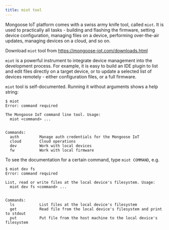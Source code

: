 ```yaml
---
title: miot tool
---
```


Mongoose IoT platform comes with a swiss army knife tool, called `miot`.
It is used to practically all tasks - building and flashing the firmware,
setting device configuration, managing files on a device,
performing over-the-air updates, managing devices on a cloud, and so on.

Download `miot` tool from https://mongoose-iot.com/downloads.html

`miot` is a powerful instrument to integrate device management into the
development process. For example, it is easy to build an IDE plugin
to list and edit files directly on a target device, or to update a selected
list of devices remotely - either configuration files, or a full firmware.

`miot` tool is self-documented. Running it without arguments shows a help
string:

```
$ miot
Error: command required

The Mongoose IoT command line tool. Usage:
  miot <command> ...


Commands:
  auth         Manage auth credentials for the Mongoose IoT
  cloud        Cloud operations
  dev          Work with local devices
  fw           Work with local firmware
```

To see the documentation for a certain command, type `miot COMMAND`, e.g.

```
$ miot dev fs
Error: command required

List, read or write files at the local device's filesystem. Usage:
  miot dev fs <command> ...


Commands:
  ls           List files at the local device's filesystem
  get          Read file from the local device's filesystem and print to stdout
  put          Put file from the host machine to the local device's filesystem
```
